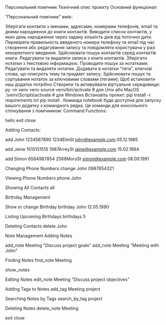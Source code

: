Персональний помічник
Технiчний опис проєкту Основний функцiонал

“Персональний помічник” вміє:

Зберігати контакти з іменами, адресами, номерами телефонів, email та днями народження до книги контактів.
Виводити список контактів, у яких день народження через задану кількість днів від поточної дати.
Перевіряти правильність введеного номера телефону та email під час створення або редагування запису та повідомляти користувача у разі некоректного введення.
Здійснювати пошук контактів серед контактів книги.
Редагувати та видаляти записи з книги контактів.
Зберігати нотатки з текстовою інформацією.
Проводити пошук за нотатками. Редагувати та видаляти нотатки.
Додавати в нотатки "теги", ключові слова, що описують тему та предмет запису;
Здійснювати пошук та сортування нотаток за ключовими словами (тегами);
Щоб встановити наш додаток потрібно
Створити та активуйвати віртуальне середовище: py -m venv venv source venv/bin/activate # для Unix або MacOS .\venv\Scripts\activate # для Windows
Встановіть проект: pip install -r requirements.txt pip install .
Команда notebook буде доступна для запуску вашого додатку з командного рядка.
Це команди для консольного спілкування з помічником:
Command Functions:

hello exit close

Adding Contacts:

add John 1234567890 1234ElmSt john@example.com 05.12.1985

add Jeine 1515151515 1987ArreySt jaine@example.com 15.02.1984

add Simon 6564987854 2568MorsSt simon@example.com 08.09.1991

Changing Phone Numbers change John 0987654321

Viewing Phone Numbers phone John

Showing All Contacts all

Birthday Management

Show or change Birthday birthday John 12.05.1990

Listing Upcoming Birthdays birthdays 5

Deleting Contacts delete John

Note Management Adding Notes

add_note Meeting "Discuss project goals" add_note Meeting "Meeting with John"

Finding Notes find_note Meeting

show_notes

Editing Notes edit_note Meeting "Discuss project objectives"

Adding Tags to Notes add_tag Meeting project

Searching Notes by Tags search_by_tag project

Deleting Notes delete_note Meeting

exit close